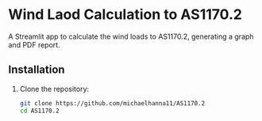 # Wind Laod Calculation to AS1170.2
A Streamlit app to calculate the wind loads to AS1170.2, generating a graph and PDF report.

## Installation
1. Clone the repository:
   ```bash
   git clone https://github.com/michaelhanna11/AS1170.2
   cd AS1170.2
